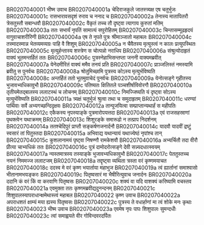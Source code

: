 BR0207040001	भीष्म उवाच
BR0207040001a	चेदिराजकुले जातस्त्र्यक्ष एष चतुर्भुजः
BR0207040001c	रासभारावसदृशं रुराव च ननाद च
BR0207040002a	तेनास्य मातापितरौ त्रेसतुस्तौ सबान्धवौ
BR0207040002c	वैकृतं तच्च तौ दृष्ट्वा त्यागाय कुरुतां मतिम्
BR0207040003a	ततः सभार्यं नृपतिं सामात्यं सपुरोहितम्
BR0207040003c	चिन्तासम्मूढहृदयं वागुवाचाशरीरिणी
BR0207040004a	एष ते नृपते पुत्रः श्रीमाञ्जातो महाबलः
BR0207040004c	तस्मादस्मान्न भेतव्यमव्यग्रः पाहि वै शिशुम्
BR0207040005a	न चैवैतस्य मृत्युस्त्वं न कालः प्रत्युपस्थितः
BR0207040005c	मृत्युर्हन्तास्य शस्त्रेण स चोत्पन्नो नराधिप
BR0207040006a	संश्रुत्योदाहृतं वाक्यं भूतमन्तर्हितं ततः
BR0207040006c	पुत्रस्नेहाभिसन्तप्ता जननी वाक्यमब्रवीत्
BR0207040007a	येनेदमीरितं वाक्यं ममैव तनयं प्रति
BR0207040007c	प्राञ्जलिस्तं नमस्यामि ब्रवीतु स पुनर्वचः
BR0207040008a	श्रोतुमिच्छामि पुत्रस्य कोऽस्य मृत्युर्भविष्यति
BR0207040008c	अन्तर्हितं ततो भूतमुवाचेदं पुनर्वचः
BR0207040009a	येनोत्सङ्गे गृहीतस्य भुजावभ्यधिकावुभौ
BR0207040009c	पतिष्यतः क्षितितले पञ्चशीर्षाविवोरगौ
BR0207040010a	तृतीयमेतद्बालस्य ललाटस्थं च लोचनम्
BR0207040010c	निमज्जिष्यति यं दृष्ट्वा सोऽस्य मृत्युर्भविष्यति
BR0207040011a	त्र्यक्षं चतुर्भुजं श्रुत्वा तथा च समुदाहृतम्
BR0207040011c	धरण्यां पार्थिवाः सर्वे अभ्यगच्छन्दिदृक्षवः
BR0207040012a	तान्पूजयित्वा सम्प्राप्तान्यथार्हं स महीपतिः
BR0207040012c	एकैकस्य नृपस्याङ्के पुत्रमारोपयत्तदा
BR0207040013a	एवं राजसहस्राणां पृथक्त्वेन यथाक्रमम्
BR0207040013c	शिशुरङ्के समारूढो न तत्प्राप निदर्शनम्
BR0207040014a	ततश्चेदिपुरं प्राप्तौ सङ्कर्षणजनार्दनौ
BR0207040014c	यादवौ यादवीं द्रष्टुं स्वसारं तां पितुस्तदा
BR0207040015a	अभिवाद्य यथान्यायं यथाज्येष्ठं नृपांश्च तान्
BR0207040015c	कुशलानामयं पृष्ट्वा निषण्णौ रामकेशवौ
BR0207040016a	अभ्यर्चितौ तदा वीरौ प्रीत्या चाभ्यधिकं ततः
BR0207040016c	पुत्रं दामोदरोत्सङ्गे देवी सन्न्यदधात्स्वयम्
BR0207040017a	न्यस्तमात्रस्य तस्याङ्के भुजावभ्यधिकावुभौ
BR0207040017c	पेततुस्तच्च नयनं निममज्ज ललाटजम्
BR0207040018a	तद्दृष्ट्वा व्यथिता त्रस्ता वरं कृष्णमयाचत
BR0207040018c	ददस्व मे वरं कृष्ण भयार्ताया महाभुज
BR0207040019a	त्वं ह्यार्तानां समाश्वासो भीतानामभयङ्करः
BR0207040019c	पितृष्वसारं मा भैषीरित्युवाच जनार्दनः
BR0207040020a	ददानि कं वरं किं वा करवाणि पितृष्वसः
BR0207040020c	शक्यं वा यदि वाशक्यं करिष्यामि वचस्तव
BR0207040021a	एवमुक्ता ततः कृष्णमब्रवीद्यदुनन्दनम्
BR0207040021c	शिशुपालस्यापराधान्क्षमेथास्त्वं महाबल
BR0207040022    कृष्ण उवाच
BR0207040022a	अपराधशतं क्षाम्यं मया ह्यस्य पितृष्वसः
BR0207040022c	पुत्रस्य ते वधार्हाणां मा त्वं शोके मनः कृथाः
BR0207040023    भीष्म उवाच
BR0207040023a	एवमेष नृपः पापः शिशुपालः सुमन्दधीः
BR0207040023c	त्वां समाह्वयते वीर गोविन्दवरदर्पितः
